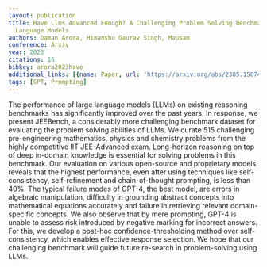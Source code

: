 ```yaml
---
layout: publication
title: Have Llms Advanced Enough? A Challenging Problem Solving Benchmark For Large
  Language Models
authors: Daman Arora, Himanshu Gaurav Singh, Mausam
conference: Arxiv
year: 2023
citations: 16
bibkey: arora2023have
additional_links: [{name: Paper, url: 'https://arxiv.org/abs/2305.15074'}]
tags: [GPT, Prompting]
---
```

The performance of large language models (LLMs) on existing reasoning
benchmarks has significantly improved over the past years. In response, we
present JEEBench, a considerably more challenging benchmark dataset for
evaluating the problem solving abilities of LLMs. We curate 515 challenging
pre-engineering mathematics, physics and chemistry problems from the highly
competitive IIT JEE-Advanced exam. Long-horizon reasoning on top of deep
in-domain knowledge is essential for solving problems in this benchmark. Our
evaluation on various open-source and proprietary models reveals that the
highest performance, even after using techniques like self-consistency,
self-refinement and chain-of-thought prompting, is less than 40%. The typical
failure modes of GPT-4, the best model, are errors in algebraic manipulation,
difficulty in grounding abstract concepts into mathematical equations
accurately and failure in retrieving relevant domain-specific concepts. We also
observe that by mere prompting, GPT-4 is unable to assess risk introduced by
negative marking for incorrect answers. For this, we develop a post-hoc
confidence-thresholding method over self-consistency, which enables effective
response selection. We hope that our challenging benchmark will guide future
re-search in problem-solving using LLMs.